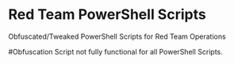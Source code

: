 # Red Team PowerShell Scripts
Obfuscated/Tweaked PowerShell Scripts for Red Team Operations

#Obfuscation Script not fully functional for all PowerShell Scripts.
